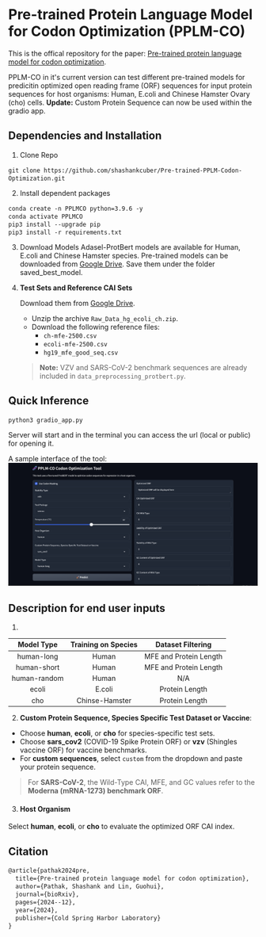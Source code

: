 
# Pre-trained Protein Language Model for Codon Optimization (PPLM-CO)

This is the offical repository for the paper: [Pre-trained protein language model for codon optimization](https://www.biorxiv.org/content/10.1101/2024.12.12.628267v1). 

PPLM-CO in it's current version can test different pre-trained models for predicitin optimized open reading frame (ORF) sequences for input protein sequences for host organisms: Human, E.coli and Chinese Hamster Ovary (cho) cells.
**Update:** Custom Protein Sequence can now be used within the gradio app.

## Dependencies and Installation
1. Clone Repo
```
git clone https://github.com/shashankcuber/Pre-trained-PPLM-Codon-Optimization.git
```
2. Install dependent packages
```
conda create -n PPLMCO python=3.9.6 -y
conda activate PPLMCO
pip3 install --upgrade pip
pip3 install -r requirements.txt
```
3. Download Models 
Adasel-ProtBert models are available for Human, E.coli and Chinese Hamster species.
Pre-trained models can be downloaded from [Google Drive](https://drive.google.com/drive/folders/1_KEn-HY4KHhrBTsHuqBV30KEXMON7TLP?usp=sharing).
Save them under the folder saved_best_model.

4. **Test Sets and Reference CAI Sets**

   Download them from [Google Drive](https://drive.google.com/drive/folders/1_KEn-HY4KHhrBTsHuqBV30KEXMON7TLP?usp=sharing).

   - Unzip the archive `Raw_Data_hg_ecoli_ch.zip`.
   - Download the following reference files:
     - `ch-mfe-2500.csv`
     - `ecoli-mfe-2500.csv`
     - `hg19_mfe_good_seq.csv`

   > **Note:** VZV and SARS-CoV-2 benchmark sequences are already included in `data_preprocessing_protbert.py`.

## Quick Inference 
```
python3 gradio_app.py
```
Server will start and in the terminal you can access the url (local or public) for opening it. 

A sample interface of the tool:
![](./assets/Inteface-PPLM-CO-Tool.png)

## Description for end user inputs
1.

|  Model Type  | Training on Species |    Dataset Filtering   |
|:------------:|:-------------------:|:----------------------:|
|  human-long  |        Human        | MFE and Protein Length |
|  human-short |        Human        | MFE and Protein Length |
| human-random |        Human        |           N/A          |
|     ecoli    |        E.coli       |     Protein Length     |
|      cho     |    Chinse-Hamster   |     Protein Length     |


2. **Custom Protein Sequence, Species Specific Test Dataset or Vaccine**:
- Choose **human**, **ecoli**, or **cho** for species-specific test sets.  
- Choose **sars_cov2** (COVID-19 Spike Protein ORF) or **vzv** (Shingles vaccine ORF) for vaccine benchmarks.  
- For **custom sequences**, select `custom` from the dropdown and paste your protein sequence.  

> For **SARS-CoV-2**, the Wild-Type CAI, MFE, and GC values refer to the **Moderna (mRNA-1273) benchmark ORF**.

3. #### Host Organism
Select **human**, **ecoli**, or **cho** to evaluate the optimized ORF CAI index.

## Citation
```
@article{pathak2024pre,
  title={Pre-trained protein language model for codon optimization},
  author={Pathak, Shashank and Lin, Guohui},
  journal={bioRxiv},
  pages={2024--12},
  year={2024},
  publisher={Cold Spring Harbor Laboratory}
}
```